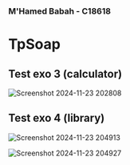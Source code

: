 ### M'Hamed Babah - C18618
# TpSoap
## Test exo 3 (calculator)
![Screenshot 2024-11-23 202808](https://github.com/user-attachments/assets/347d2bfe-9848-4913-b7e4-a34ab0abbcf0)


## Test exo 4 (library)

![Screenshot 2024-11-23 204913](https://github.com/user-attachments/assets/11c93f1b-183a-4917-8dc0-40960e78a210)

![Screenshot 2024-11-23 204927](https://github.com/user-attachments/assets/8d65a84e-6aab-4fab-9ba7-9e8b368f442c)
